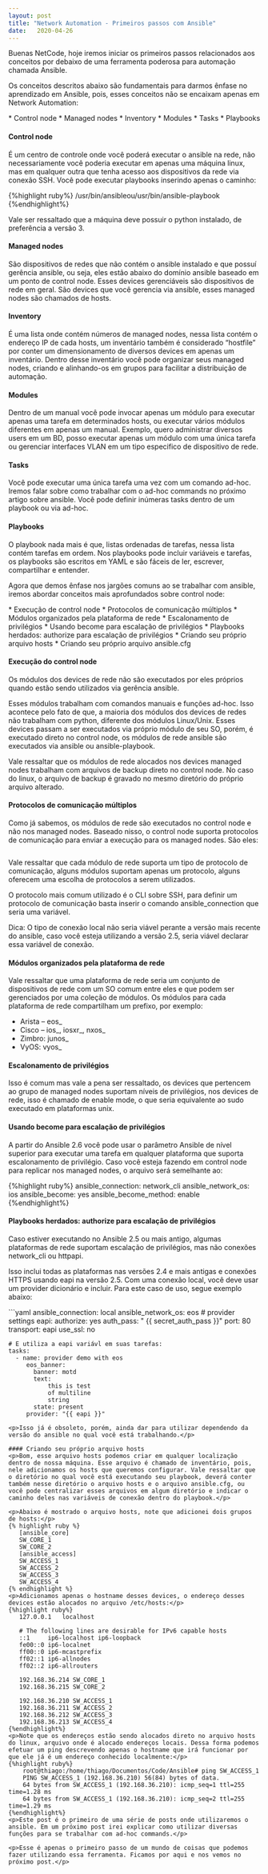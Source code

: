 ```yaml
---
layout: post 
title: "Network Automation - Primeiros passos com Ansible"
date:   2020-04-26
---
```


<p class="intro"><span class="dropcap">B</span>uenas NetCode,  hoje iremos iniciar os primeiros passos relacionados aos conceitos por debaixo de uma ferramenta poderosa para automação chamada Ansible.</p>

<p>Os conceitos descritos abaixo são fundamentais para darmos ênfase no aprendizado em Ansible, pois, esses conceitos não se encaixam apenas em Network Automation:</p>
* Control node
* Managed nodes
* Inventory
* Modules
* Tasks
* Playbooks

#### Control node
<p>É um centro de controle onde você poderá executar o ansible na rede, não necessariamente você poderia executar em apenas uma máquina linux, mas em qualquer outra que tenha acesso aos dispositivos da rede via conexão SSH. Você pode executar playbooks inserindo apenas o caminho:</p>
{%highlight ruby%} 
    /usr/bin/ansibleou/usr/bin/ansible-playbook
{%endhighlight%}
<p>Vale ser ressaltado que a máquina deve possuir o python instalado, de preferência a versão 3.</p>

#### Managed nodes
<p>São dispositivos de redes que não contém o ansible instalado e que possuí gerência ansible, ou seja, eles estão abaixo do domínio ansible baseado em um ponto de control node. Esses devices gerenciáveis são dispositivos de rede em geral. São devices que você gerencia via ansible, esses managed nodes são chamados de hosts.</p>

#### Inventory

<p>É uma lista onde contém números de managed nodes, nessa lista contém o endereço IP de cada hosts, um inventário também é considerado “hostfile” por conter um dimensionamento de diversos devices em apenas um inventário. Dentro desse inventário você pode organizar seus managed nodes, criando e alinhando-os em grupos para facilitar a distribuição de automação.</p>

#### Modules

<p>Dentro de um manual você pode invocar apenas um módulo para executar apenas uma tarefa em determinados hosts, ou executar vários módulos diferentes em apenas um manual. Exemplo, quero administrar diversos users em um BD, posso executar apenas um módulo com uma única tarefa ou gerenciar interfaces VLAN em um tipo especifico de dispositivo de rede.</p>

#### Tasks

<p>Você pode executar uma única tarefa uma vez com um comando ad-hoc. Iremos falar sobre como trabalhar com o ad-hoc commands no próximo artigo sobre ansible. Você pode definir inúmeras tasks dentro de um playbook ou via ad-hoc.</p>

#### Playbooks

<p>O playbook nada mais é que, listas ordenadas de tarefas, nessa lista contém tarefas em ordem. Nos playbooks pode incluir variáveis e tarefas, os playbooks são escritos em YAML e são fáceis de ler, escrever, compartilhar e entender.</p>

<p>Agora que demos ênfase nos jargões comuns ao se trabalhar com ansible, iremos abordar conceitos mais aprofundados sobre control node:</p>
* Execução de control node
* Protocolos de comunicação múltiplos
* Módulos organizados pela plataforma de rede
* Escalonamento de privilégios 
* Usando become para escalação de privilégios
* Playbooks herdados: authorize para escalação de privilégios
* Criando seu próprio arquivo hosts
* Criando seu próprio arquivo ansible.cfg

#### Execução do control node
<p>Os módulos dos devices de rede não são executados por eles próprios quando estão sendo utilizados via gerência ansible.</p>

<p>Esses módulos trabalham com comandos manuais e funções ad-hoc. Isso acontece pelo fato de que, a maioria dos módulos dos devices de redes não trabalham com python, diferente dos módulos Linux/Unix. Esses devices passam a ser executados via próprio módulo de seu SO, porém, é executado direto no control node, os módulos de rede ansible são executados via ansible ou ansible-playbook.</p>

<p>Vale ressaltar que os módulos de rede alocados nos devices managed nodes trabalham com arquivos de backup direto no control node. No caso do linux, o arquivo de backup é gravado no mesmo diretório do próprio arquivo alterado.</p>

#### Protocolos de comunicação múltiplos
<p>Como já sabemos, os módulos de rede são executados no control node e não nos managed nodes. Baseado nisso, o control node suporta protocolos de comunicação para enviar a execução para os managed nodes. São eles:</p>
<img src="{{ '/assets/img/artigo03/img.png' | prepend: site.baseurl }}" alt=""> 
<p>Vale ressaltar que cada módulo de rede suporta um tipo de protocolo de comunicação, alguns módulos suportam apenas um protocolo, alguns oferecem uma escolha de protocolos a serem utilizados.</p>

<p>O protocolo mais comum utilizado é o CLI sobre SSH, para definir um protocolo de comunicação basta inserir o comando ansible_connection que seria uma variável.</p>

<p>Dica: O tipo de conexão local não seria viável perante a versão mais recente do ansible, caso você esteja utilizando a versão 2.5, seria viável declarar essa variável de conexão.</p>

#### Módulos organizados pela plataforma de rede
<p>Vale ressaltar que uma plataforma de rede seria um conjunto de dispositivos de rede com um SO comum entre eles e que podem ser gerenciados por uma coleção de módulos. Os módulos para cada plataforma de rede compartilham um prefixo, por exemplo:</p>

* Arista – eos_
* Cisco – ios_, iosxr_, nxos_
* Zimbro: junos_
* VyOS: vyos_

#### Escalonamento de privilégios 
<p>Isso é comum mas vale a pena ser ressaltado, os devices que pertencem ao grupo de managed nodes  suportam níveis de privilégios, nos devices de rede, isso é chamado de enable mode, o que seria equivalente ao sudo executado em plataformas unix.</p>

#### Usando become para escalação de privilégios
<p>A partir do Ansible 2.6 você pode usar o parâmetro Ansible de nível superior para executar uma tarefa em qualquer plataforma que suporta escalonamento de privilégio. Caso vocẽ esteja fazendo em control node para replicar nos managed nodes, o arquivo será semelhante ao:</p>
{%highlight ruby%}
    ansible_connection: network_cli
    ansible_network_os: ios
    ansible_become: yes
    ansible_become_method: enable
{%endhighlight%} 

#### Playbooks herdados: authorize para escalação de privilégios
<p>Caso estiver executando no Ansible 2.5 ou mais antigo, algumas plataformas de rede suportam escalação de privilégios, mas não conexões network_cli ou httpapi.</p>

<p>Isso inclui todas as plataformas nas versões 2.4 e mais antigas e conexões HTTPS usando eapi na versão 2.5. Com uma conexão local, você deve usar um provider dicionário e incluir. Para este caso de uso, segue exemplo abaixo:</p>
```yaml
    ansible_connection: local
    ansible_network_os: eos
    # provider settings
    eapi:
        authorize: yes
        auth_pass: " {{ secret_auth_pass }}"
        port: 80
        transport: eapi
    use_ssl: no
    
    # E utiliza a eapi variávl em suas tarefas:
    tasks:
      - name: provider demo with eos
         eos_banner:
           banner: motd
           text: 
               this is test
               of multiline
               string
           state: present
         provider: "{{ eapi }}"
```
<p>Isso já é obsoleto, porém, ainda dar para utilizar dependendo da versão do ansible no qual você está trabalhando.</p>

#### Criando seu próprio arquivo hosts
<p>Bom, esse arquivo hosts podemos criar em qualquer localização dentro de nossa máquina. Esse arquivo é chamado de inventário, pois, nele adicionamos os hosts que queremos configurar. Vale ressaltar que o diretório no qual você está executando seu playbook, deverá conter também nesse diretório o arquivo hosts e o arquivo ansible.cfg, ou você pode centralizar esses arquivos em algum diretório e indicar o caminho deles nas variáveis de conexão dentro do playbook.</p>

<p>Abaixo é mostrado o arquivo hosts, note que adicionei dois grupos de hosts:</p>
{% highlight ruby %}
   [ansible_core]
   SW_CORE_1
   SW_CORE_2
   [ansible_access]
   SW_ACCESS_1
   SW_ACCESS_2
   SW_ACCESS_3
   SW_ACCESS_4
{% endhighlight %}
<p>Adicionamos apenas o hostname desses devices, o endereço desses devices estão alocados no arquivo /etc/hosts:</p>
{%highlight ruby%}
   127.0.0.1   localhost

   # The following lines are desirable for IPv6 capable hosts
   ::1     ip6-localhost ip6-loopback
   fe00::0 ip6-localnet
   ff00::0 ip6-mcastprefix
   ff02::1 ip6-allnodes
   ff02::2 ip6-allrouters

   192.168.36.214 SW_CORE_1
   192.168.36.215 SW_CORE_2

   192.168.36.210 SW_ACCESS_1
   192.168.36.211 SW_ACCESS_2
   192.168.36.212 SW_ACCESS_3
   192.168.36.213 SW_ACCESS_4
{%endhighlight%}
<p>Note que os endereços estão sendo alocados direto no arquivo hosts do linux, arquivo onde é alocado endereços locais. Dessa forma podemos efetuar um ping descrevendo apenas o hostname que irá funcionar por que ele já é um endereço conhecido localmente:</p>
{%highlight ruby%}
    root@thiago:/home/thiago/Documentos/Code/Ansible# ping SW_ACCESS_1
    PING SW_ACCESS_1 (192.168.36.210) 56(84) bytes of data.
    64 bytes from SW_ACCESS_1 (192.168.36.210): icmp_seq=1 ttl=255 time=1.28 ms
    64 bytes from SW_ACCESS_1 (192.168.36.210): icmp_seq=2 ttl=255 time=1.29 ms
{%endhighlight%}
<p>Este post é o primeiro de uma série de posts onde utilizaremos o ansible. Em um próximo post irei explicar como utilizar diversas funções para se trabalhar com ad-hoc commands.</p>

<p>Esse é apenas o primeiro passo de um mundo de coisas que podemos fazer utilizando essa ferramenta. Ficamos por aqui e nos vemos no próximo post.</p>
